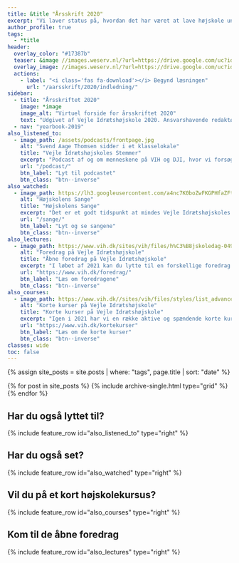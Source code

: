 ```yaml
---
title: &title "Årsskrift 2020"
excerpt: "Vi laver status på, hvordan det har været at lave højskole under en pandemi, og kigger på strategiarbejdet i forhold til en ny helhedsplan for skolerne."
author_profile: true
tags:
  - *title
header:
  overlay_color: "#17387b"
  teaser: &image //images.weserv.nl/?url=https://drive.google.com/uc?id=1fz50QBUxsqp6fq-DYbAI3jmF8Y_W0CjN&w=300
  overlay_image: //images.weserv.nl/?url=https://drive.google.com/uc?id=1fz50QBUxsqp6fq-DYbAI3jmF8Y_W0CjN&w=2000
  actions:
    - label: "<i class='fas fa-download'></i> Begynd læsningen"
      url: "/aarsskrift/2020/indledning/"
sidebar:
  - title: "Årsskriftet 2020"
    image: *image
    image_alt: "Virtuel forside for årsskriftet 2020"
    text: "Udgivet af Vejle Idrætshøjskole 2020. Ansvarshavende redaktør: Lars Olesen, viceforstander."
  - nav: "yearbook-2019"
also_listened_to:
  - image_path: /assets/podcasts/frontpage.jpg
    alt: "Svend Aage Thomsen sidder i et klasselokale"
    title: "Vejle Idrætshøjskoles Stemmer"
    excerpt: "Podcast af og om menneskene på VIH og DJI, hvor vi forsøger at gøre os klogere på højskolen."
    url: "/podcast/"
    btn_label: "Lyt til podcastet"
    btn_class: "btn--inverse"
also_watched:
  - image_path: https://lh3.googleusercontent.com/a4nc7K0boZwFKGPHfaZFtBTTGiQezgx5bcpSR_nICwwZhTe6JvpqaG8jpagRV6kKOW7Mztl5L941Lbu1jbnKBeyOE_2epjiN-fu9GALRZRf0kU7d-AO3AXXSZPzwMnC6wDcmkGLBtg
    alt: "Højskolens Sange"
    title: "Højskolens Sange"
    excerpt: "Det er et godt tidspunkt at mindes Vejle Idrætshøjskoles Sange, som alle er blevet indspillet og kan streames både på Youtube, men også alle de almindelige streaming-tjenester."
    url: "/sange/"
    btn_label: "Lyt og se sangene"
    btn_class: "btn--inverse"
also_lectures:
  - image_path: https://www.vih.dk/sites/vih/files/h%C3%B8jskoledag-049.JPG
    alt: "Foredrag på Vejle Idrætshøjskole"
    title: "Åbne foredrag på Vejle Idrætshøjskole"
    excerpt: "I løbet af 2021 kan du lytte til en forskellige foredrag på skolen, hvis Corona tillader det. **Husk at du som medlem af fonden kommer gratis ind til foredragene**."
    url: "https://www.vih.dk/foredrag/"
    btn_label: "Læs om foredragene"
    btn_class: "btn--inverse"
also_courses:
  - image_path: https://www.vih.dk//sites/vih/files/styles/list_advanced/public/20140520-20140520-2k2a7608-233.jpg
    alt: "Korte kurser på Vejle Idrætshøjskole"
    title: "Korte kurser på Vejle Idrætshøjskole"
    excerpt: "Igen i 2021 har vi en række aktive og spændende korte kurser. Du kan komme på havkajakkursus, body & mind, familiekurser, golfkurser, fitness, mountainbike, outdoor og bootcamp."
    url: "https://www.vih.dk/kortekurser"
    btn_label: "Læs om de korte kurser"
    btn_class: "btn--inverse"
classes: wide
toc: false
---
```


{% assign site_posts = site.posts | where: "tags", page.title | sort: "date" %}

{% for post in site_posts %}
  {% include archive-single.html type="grid" %}
{% endfor %}

<div class="feature__wrapper">
  
<h2>Har du også lyttet til?</h2>
    
{% include feature_row id="also_listened_to" type="right" %}

<h2>Har du også set?</h2>
    
{% include feature_row id="also_watched" type="right" %}  

<h2>Vil du på et kort højskolekursus?</h2>
    
{% include feature_row id="also_courses" type="right" %}
   
<h2>Kom til de åbne foredrag</h2>
       
{% include feature_row id="also_lectures" type="right" %}

</div>
